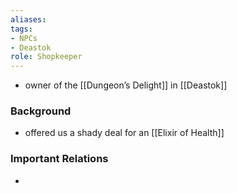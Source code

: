 ```yaml
---
aliases: 
tags: 
- NPCs
- Deastok
role: Shopkeeper
---
```


-  owner of the [[Dungeon’s Delight]] in [[Deastok]]

### Background
-  offered us a shady deal for an [[Elixir of Health]]

### Important Relations
-  